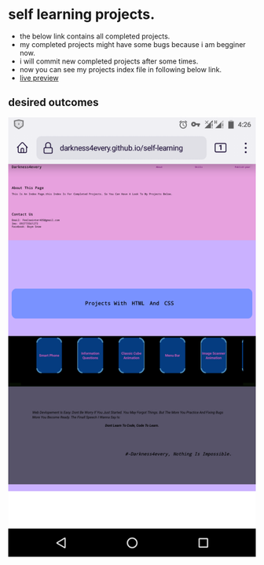 # self learning projects.
* the below link contains all completed projects.
* my completed projects might have some bugs because i am begginer now.
* i will commit new completed projects after some times.
* now you can see my projects index file in following below link.
* [ live preview ](https://darkness4every.github.io/self-learning)
## desired outcomes 
![outcome](./result.png)

